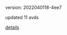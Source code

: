version: 2022040118-4ee7

updated 11 avds

[details](https://github.com/0x74f917491bfa7ebfa379/ali_avd_db/blob/master/change_log/2022/04/01/18/4ee7.txt)